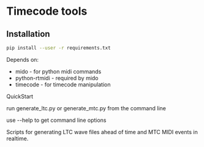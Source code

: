 # Timecode tools

## Installation

```bash
pip install --user -r requirements.txt
```

Depends on:

* mido - for python midi commands
* python-rtmidi - required by mido
* timecode - for timecode manipulation

QuickStart

run generate_ltc.py or generate_mtc.py from the command line

use --help to get command line options

Scripts for generating LTC wave files ahead of time and MTC MIDI events in realtime.
